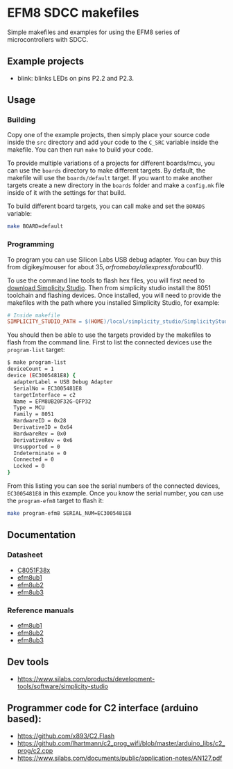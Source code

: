 # EFM8 SDCC makefiles

Simple makefiles and examples for using the EFM8 series of microcontrollers
with SDCC.

## Example projects

* blink: blinks LEDs on pins P2.2 and P2.3.


## Usage

### Building

Copy one of the example projects, then simply place your source code inside
the `src` directory and add your code to the `C_SRC` variable inside the
makefile. You can then run `make` to build your code.

To provide multiple variations of a projects for different boards/mcu, you
can use the `boards` directory to make different targets. By default, the
makefile will use the `boards/default` target. If you want to make another
targets create a new directory in the `boards` folder and make a `config.mk`
file inside of it with the settings for that build.

To build different board targets, you can call make and set the `BORADS`
variable:

```sh
make BOARD=default
```

### Programming

To program you can use Silicon Labs USB debug adapter. You can buy this from
digikey/mouser for about 35$, or from ebay/aliexpress for about 10$.

To use the command line tools to flash hex files, you will first need to [download
Simplicity Studio](https://www.silabs.com/products/development-tools/software/simplicity-studio). Then from simplicity studio install the 8051 toolchain and flashing devices.
Once installed, you will need to provide the makefiles with the path where you
installed Simplicity Studio, for example:

```makefile
# Inside makefile
SIMPLICITY_STUDIO_PATH = $(HOME)/local/simplicity_studio/SimplicityStudio_v4
```

You should then be able to use the targets provided by the makefiles to
flash from the command line. First to list the connected devices use the
`program-list` target:

```sh
$ make program-list
deviceCount = 1
device (EC3005481E8) {
  adapterLabel = USB Debug Adapter
  SerialNo = EC3005481E8
  targetInterface = c2
  Name = EFM8UB20F32G-QFP32
  Type = MCU
  Family = 8051
  HardwareID = 0x28
  DerivativeID = 0x64
  HardwareRev = 0x0
  DerivativeRev = 0x6
  Unsupported = 0
  Indeterminate = 0
  Connected = 0
  Locked = 0
}
```

From this listing you can see the serial numbers of the connected devices,
`EC3005481E8` in this example. Once you know the serial number, you can use
the `program-efm8` target to flash it:

```sh
make program-efm8 SERIAL_NUM=EC3005481E8
```

## Documentation

### Datasheet

* [C8051F38x](https://www.silabs.com/documents/public/data-sheets/C8051F38x.pdf)
* [efm8ub1](https://www.silabs.com/documents/public/data-sheets/efm8ub1-datasheet.pdf)
* [efm8ub2](https://www.silabs.com/documents/public/data-sheets/efm8ub2-datasheet.pdf)
* [efm8ub3](https://www.silabs.com/documents/public/data-sheets/efm8ub3-datasheet.pdf)

### Reference manuals

* [efm8ub1](https://www.silabs.com/documents/public/reference-manuals/EFM8UB1-RM.pdf)
* [efm8ub2](https://www.silabs.com/documents/public/reference-manuals/EFM8UB2-RM.pdf)
* [efm8ub3](https://www.silabs.com/documents/public/reference-manuals/efm8ub3-reference-manual.pdf)

## Dev tools

* https://www.silabs.com/products/development-tools/software/simplicity-studio

## Programmer code for C2 interface (arduino based):

* https://github.com/x893/C2.Flash
* https://github.com/lhartmann/c2_prog_wifi/blob/master/arduino_libs/c2_prog/c2.cpp
* https://www.silabs.com/documents/public/application-notes/AN127.pdf
